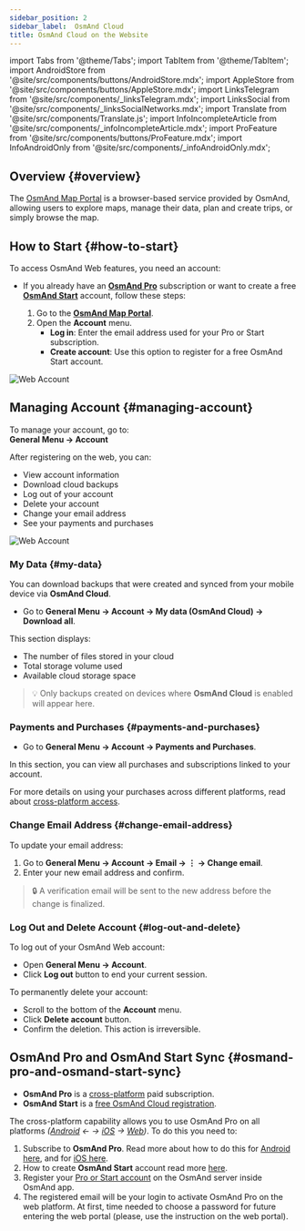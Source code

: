 ```yaml
---
sidebar_position: 2
sidebar_label:  OsmAnd Cloud
title: OsmAnd Cloud on the Website
---
```


import Tabs from '@theme/Tabs';
import TabItem from '@theme/TabItem';
import AndroidStore from '@site/src/components/buttons/AndroidStore.mdx';
import AppleStore from '@site/src/components/buttons/AppleStore.mdx';
import LinksTelegram from '@site/src/components/_linksTelegram.mdx';
import LinksSocial from '@site/src/components/_linksSocialNetworks.mdx';
import Translate from '@site/src/components/Translate.js';
import InfoIncompleteArticle from '@site/src/components/_infoIncompleteArticle.mdx';
import ProFeature from '@site/src/components/buttons/ProFeature.mdx';
import InfoAndroidOnly from '@site/src/components/_infoAndroidOnly.mdx';

<InfoIncompleteArticle/>

## Overview {#overview}

The [OsmAnd Map Portal](https://osmand.net/map) is a browser-based service provided by OsmAnd, allowing users to explore maps, manage their data, plan and create trips, or simply browse the map.



## How to Start {#how-to-start}

To access OsmAnd Web features, you need an account:

- If you already have an [**OsmAnd Pro**](../personal/osmand-cloud.md#login) subscription or want to create a free [**OsmAnd Start**](../personal/osmand-cloud.md#osmand-start) account, follow these steps:

  1. Go to the [**OsmAnd Map Portal**](https://osmand.net/map).
  2. Open the **Account** menu.
     - **Log in**: Enter the email address used for your Pro or Start subscription.
     - **Create account**: Use this option to register for a free OsmAnd Start account.

![Web Account](@site/static/img/web/web_account.png)

## Managing Account {#managing-account}

To manage your account, go to:  
**General Menu → Account**

After registering on the web, you can:

- View account information
- Download cloud backups
- Log out of your account
- Delete your account
- Change your email address
- See your payments and purchases

![Web Account](@site/static/img/web/web_account_2.png)

### My Data {#my-data}

You can download backups that were created and synced from your mobile device via **OsmAnd Cloud**.

- Go to **General Menu → Account → My data (OsmAnd Cloud) → Download all**.

This section displays:

- The number of files stored in your cloud
- Total storage volume used
- Available cloud storage space

> 💡 Only backups created on devices where **OsmAnd Cloud** is enabled will appear here.

### Payments and Purchases {#payments-and-purchases}

- Go to **General Menu → Account → Payments and Purchases**.

In this section, you can view all purchases and subscriptions linked to your account.

For more details on using your purchases across different platforms, read about [cross-platform access](../purchases/cross.md).

### Change Email Address {#change-email-address}

To update your email address:

1. Go to **General Menu → Account → Email → ⋮ → Change email**.
2. Enter your new email address and confirm.

> 🔒 A verification email will be sent to the new address before the change is finalized.

### Log Out and Delete Account {#log-out-and-delete}

To log out of your OsmAnd Web account:

- Open **General Menu → Account**.
- Click **Log out** button to end your current session.

To permanently delete your account:

- Scroll to the bottom of the **Account** menu.
- Click **Delete account** button.
- Confirm the deletion. This action is irreversible.


## OsmAnd Pro and OsmAnd Start Sync {#osmand-pro-and-osmand-start-sync}

- **OsmAnd Pro** is a [cross-platform](../troubleshooting/setup.md#initial-setup) paid subscription. 
- **OsmAnd Start** is a [free OsmAnd Cloud registration](https://osmand.net/blog/start).

The cross-platform capability allows you to use OsmAnd Pro on all platforms *([Android](../purchases/android.md)  ← →  [iOS](../purchases/ios.md)  →  [Web](https://www.osmand.net/map))*. To do this you need to:

1. Subscribe to **OsmAnd Pro**. Read more about how to do this for [Android here](../purchases/android.md#how-to-buy), and for [iOS here](../purchases/ios.md#how-to-buy).
2. How to create **OsmAnd Start** account read more [here](https://osmand.net/blog/start#how-to-create-an-account).
3. Register your [Pro or Start account](../troubleshooting/setup.md#cross-platform) on the OsmAnd server inside OsmAnd app.
4. The registered email will be your login to activate OsmAnd Pro on the web platform. At first, time needed to choose a password for future entering the web portal (please, use the instruction on the web portal).


<!--

- Enter your *email* and *password* for [osmand.net/map](https://osmand.net/map/).

![View OsmAnd Web activation](@site/static/img/web/web_pro_activation.png)  

- Your data, such as tracks (OsmAnd Pro) and favorites(OsmAnd Pro and OsmAnd Start), will appear in the menu after you log in. They are available for display on the map. But you need [to sync this data](https://osmand.net/docs/user/personal/osmand-cloud#last-sync) from your devices.

![View OsmAnd Web data](@site/static/img/web/web_data.png)  

- To *DOWNLOAD BACKUP* from [OsmAnd Cloud](https://osmand.net/docs/user/personal/osmand-cloud), click the login field. On the login field you can see files info (total files number, total files size, cloud storage used) and account info (subscription type, start time and expire time of your subscription).

![View OsmAnd Web backup file](@site/static/img/web/web_backup_file.png)  

Choose needed files for downloading, `.zip` or `.osf` format of downloaded files and click *DOWNLOAD BACKUP* button:

![View OsmAnd Web backup file](@site/static/img/web/web_backup_file_1.png)  

There is also a button to *logout* of the account.  

- *LOGOUT*, *DELETE YOUR ACCOUNT* or *Change email* you find on the login field too. For opening *DELETE YOUR ACCOUNT* or *Change email* you need to click *Dangerous area*.

![View OsmAnd Web backup file](@site/static/img/web/web_backup_file_2.png)  


## Cloud data {#cloud-data}

[Tracks and Favorites](web-map.md#tracks).

## Map style {#map-style}

In this section of the menu, you can change the map style. You can read more about how to do this in the article [Vector Maps (Map Styles)](../map/vector-maps.md) for the OsmAnd app. The settings in the web version are no different.  
**Some examples:**

- Nautical map style

![OsmAnd Web Map Style](@site/static/img/web/web_map_style_nautical.png)

- Topo map style

![OsmAnd Web Favorites add](@site/static/img/web/web_map_style_topo.png)
-->






